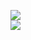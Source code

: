 [![](https://img.shields.io/badge/Made%20With-Github%20Spray-lightgrey.svg?style=for-the-badge&logo=github)](https://github.com/Annihil/github-spray#14556)  
[![](https://i.imgur.com/2DrTn0Z.gif)](https://github.com/Annihil/github-spray)